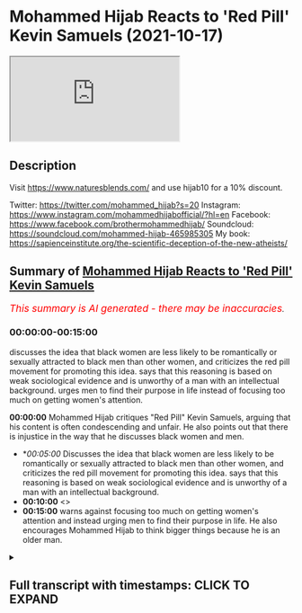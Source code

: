 # Mohammed Hijab Reacts to 'Red Pill' Kevin Samuels (2021-10-17)

<iframe loading='lazy' allow='autoplay' src='https://www.youtube.com/embed/V-77OQU9Ul8'></iframe>

## Description

Visit https://www.naturesblends.com/ and use hijab10 for a 10% discount. 

Twitter: https://twitter.com/mohammed_hijab?s=20
Instagram: https://www.instagram.com/mohammedhijabofficial/?hl=en
Facebook: https://www.facebook.com/brothermohammedhijab/
Soundcloud: https://soundcloud.com/mohammed-hijab-465985305
My book: https://sapienceinstitute.org/the-scientific-deception-of-the-new-atheists/

## Summary of [Mohammed Hijab Reacts to 'Red Pill' Kevin Samuels](https://www.youtube.com/watch?v=V-77OQU9Ul8)


*<span style="color:red; font-size:125%">This summary is AI generated - there may be inaccuracies</span>. [](/)*

### <a onclick="modifyYTiframeseektime('0')">00:00:00-00:15:00</a>

 discusses the idea that black women are less likely to be romantically or sexually attracted to black men than other women, and criticizes the red pill movement for promoting this idea. says that this reasoning is based on weak sociological evidence and is unworthy of a man with an intellectual background. urges men to find their purpose in life instead of focusing too much on getting women's attention.

**<a onclick="modifyYTiframeseektime('0')">00:00:00</a>** Mohammed Hijab critiques "Red Pill" Kevin Samuels, arguing that his content is often condescending and unfair. He also points out that there is injustice in the way that he discusses black women and men.
* **<a onclick="modifyYTiframeseektime('300')">00:05:00</a>* Discusses the idea that black women are less likely to be romantically or sexually attracted to black men than other women, and criticizes the red pill movement for promoting this idea. says that this reasoning is based on weak sociological evidence and is unworthy of a man with an intellectual background.
* **<a onclick="modifyYTiframeseektime('600')">00:10:00</a>** <>
* **<a onclick="modifyYTiframeseektime('900')">00:15:00</a>** warns against focusing too much on getting women's attention and instead urging men to find their purpose in life. He also encourages Mohammed Hijab to think bigger things because he is an older man.

<details><summary><h2>Full transcript with timestamps: CLICK TO EXPAND</h2></summary>

<a onclick="modifyYTiframeseektime('0')">0:00:00</a> is the hijab 10  
<a onclick="modifyYTiframeseektime('1')">0:00:01</a> discount code for 10 percent discount on  
<a onclick="modifyYTiframeseektime('3')">0:00:03</a> a wide range of products including  
<a onclick="modifyYTiframeseektime('5')">0:00:05</a> premium ethiopian black seed products  
<a onclick="modifyYTiframeseektime('8')">0:00:08</a> go to kuala lude app in charlotte the  
<a onclick="modifyYTiframeseektime('10')">0:00:10</a> app tracks versus pages and time spent  
<a onclick="modifyYTiframeseektime('13')">0:00:13</a> reading and the verses to pages function  
<a onclick="modifyYTiframeseektime('15')">0:00:15</a> takes you from reading a few verses a  
<a onclick="modifyYTiframeseektime('17')">0:00:17</a> day to a few pages a day this project is  
<a onclick="modifyYTiframeseektime('20')">0:00:20</a> for the real enthusiasts if there's  
<a onclick="modifyYTiframeseektime('22')">0:00:22</a> enough of us out there this will become  
<a onclick="modifyYTiframeseektime('24')">0:00:24</a> the future of quran apps and support the  
<a onclick="modifyYTiframeseektime('27')">0:00:27</a> project if you can't inshallah may allah  
<a onclick="modifyYTiframeseektime('28')">0:00:28</a> bless  
<a onclick="modifyYTiframeseektime('38')">0:00:38</a> how are you guys doing today i'm going  
<a onclick="modifyYTiframeseektime('40')">0:00:40</a> to be reacting to a man referred to as  
<a onclick="modifyYTiframeseektime('42')">0:00:42</a> kevin samuels a man who's seen as one of  
<a onclick="modifyYTiframeseektime('45')">0:00:45</a> the most influential voices you could  
<a onclick="modifyYTiframeseektime('46')">0:00:46</a> even say the most influential voice in  
<a onclick="modifyYTiframeseektime('49')">0:00:49</a> what is referred to as the red pill  
<a onclick="modifyYTiframeseektime('51')">0:00:51</a> movement  
<a onclick="modifyYTiframeseektime('52')">0:00:52</a> now what is the red pill movement that  
<a onclick="modifyYTiframeseektime('53')">0:00:53</a> is another discussion for another day  
<a onclick="modifyYTiframeseektime('55')">0:00:55</a> but suffice it for me to say today that  
<a onclick="modifyYTiframeseektime('57')">0:00:57</a> this individual he has women come onto  
<a onclick="modifyYTiframeseektime('59')">0:00:59</a> his platforms like usually divorcees  
<a onclick="modifyYTiframeseektime('61')">0:01:01</a> single mothers women that have been  
<a onclick="modifyYTiframeseektime('62')">0:01:02</a> married before when they have had  
<a onclick="modifyYTiframeseektime('64')">0:01:04</a> relationships have have our children and  
<a onclick="modifyYTiframeseektime('66')">0:01:06</a> so on maybe over 30  
<a onclick="modifyYTiframeseektime('68')">0:01:08</a> and he proceeds to dismantling you could  
<a onclick="modifyYTiframeseektime('70')">0:01:10</a> say shutting down what is referred to at  
<a onclick="modifyYTiframeseektime('72')">0:01:12</a> least in the literature as  
<a onclick="modifyYTiframeseektime('73')">0:01:13</a> positive illusions that they may have of  
<a onclick="modifyYTiframeseektime('75')">0:01:15</a> the so-called  
<a onclick="modifyYTiframeseektime('77')">0:01:17</a> yes the so-called marriage market  
<a onclick="modifyYTiframeseektime('80')">0:01:20</a> he will deconstruct that he'll make them  
<a onclick="modifyYTiframeseektime('82')">0:01:22</a> see reason look to reason be more  
<a onclick="modifyYTiframeseektime('84')">0:01:24</a> realistic their expectations of marriage  
<a onclick="modifyYTiframeseektime('86')">0:01:26</a> and so on and he actually became  
<a onclick="modifyYTiframeseektime('88')">0:01:28</a> prominent on the internet after one  
<a onclick="modifyYTiframeseektime('90')">0:01:30</a> particular video what would you rank  
<a onclick="modifyYTiframeseektime('91')">0:01:31</a> yourself on a scale from one to ten you  
<a onclick="modifyYTiframeseektime('93')">0:01:33</a> cannot use seven  
<a onclick="modifyYTiframeseektime('95')">0:01:35</a> would i rate myself  
<a onclick="modifyYTiframeseektime('96')">0:01:36</a> just your face  
<a onclick="modifyYTiframeseektime('98')">0:01:38</a> uh my face when i wake up five but when  
<a onclick="modifyYTiframeseektime('100')">0:01:40</a> i put myself together six  
<a onclick="modifyYTiframeseektime('102')">0:01:42</a> okay  
<a onclick="modifyYTiframeseektime('103')">0:01:43</a> and how tall are you  
<a onclick="modifyYTiframeseektime('106')">0:01:46</a> five five dress size  
<a onclick="modifyYTiframeseektime('108')">0:01:48</a> i'm sorry your dress size  
<a onclick="modifyYTiframeseektime('112')">0:01:52</a> okay so that makes you  
<a onclick="modifyYTiframeseektime('114')">0:01:54</a> if you give yourself a five that's  
<a onclick="modifyYTiframeseektime('116')">0:01:56</a> average  
<a onclick="modifyYTiframeseektime('118')">0:01:58</a> yes  
<a onclick="modifyYTiframeseektime('119')">0:01:59</a> so average looking women  
<a onclick="modifyYTiframeseektime('122')">0:02:02</a> tend not to get  
<a onclick="modifyYTiframeseektime('124')">0:02:04</a> high earning men  
<a onclick="modifyYTiframeseektime('128')">0:02:08</a> they tend to get average men  
<a onclick="modifyYTiframeseektime('133')">0:02:13</a> so um did you did you i mean stop right  
<a onclick="modifyYTiframeseektime('135')">0:02:15</a> there stop right there  
<a onclick="modifyYTiframeseektime('137')">0:02:17</a> stop right there breathe and digest  
<a onclick="modifyYTiframeseektime('142')">0:02:22</a> you're 35 years old and you can look  
<a onclick="modifyYTiframeseektime('145')">0:02:25</a> around and see the world  
<a onclick="modifyYTiframeseektime('148')">0:02:28</a> you don't tend to see  
<a onclick="modifyYTiframeseektime('149')">0:02:29</a> higher earning men  
<a onclick="modifyYTiframeseektime('151')">0:02:31</a> with average looking women  
<a onclick="modifyYTiframeseektime('155')">0:02:35</a> off rip  
<a onclick="modifyYTiframeseektime('157')">0:02:37</a> if you do see them they got them they  
<a onclick="modifyYTiframeseektime('159')">0:02:39</a> got their average looking woman when  
<a onclick="modifyYTiframeseektime('161')">0:02:41</a> they were both really young and he built  
<a onclick="modifyYTiframeseektime('163')">0:02:43</a> his way up but a man earning the kind of  
<a onclick="modifyYTiframeseektime('166')">0:02:46</a> money you're talking about does not go  
<a onclick="modifyYTiframeseektime('168')">0:02:48</a> for an average looking woman  
<a onclick="modifyYTiframeseektime('172')">0:02:52</a> i mean my body is not average so but  
<a onclick="modifyYTiframeseektime('176')">0:02:56</a> ma'am you please don't make me say it  
<a onclick="modifyYTiframeseektime('179')">0:02:59</a> hey what  
<a onclick="modifyYTiframeseektime('185')">0:03:05</a> i really just wanted some advice i love  
<a onclick="modifyYTiframeseektime('187')">0:03:07</a> you i'm giving you i'm giving you advice  
<a onclick="modifyYTiframeseektime('189')">0:03:09</a> but you're not taking it  
<a onclick="modifyYTiframeseektime('190')">0:03:10</a> the advice is man ma'am  
<a onclick="modifyYTiframeseektime('193')">0:03:13</a> you're average looking at best  
<a onclick="modifyYTiframeseektime('196')">0:03:16</a> i'm taking it in but okay but you're not  
<a onclick="modifyYTiframeseektime('199')">0:03:19</a> accepting the fact that  
<a onclick="modifyYTiframeseektime('201')">0:03:21</a> okay  
<a onclick="modifyYTiframeseektime('202')">0:03:22</a> right so we've just seen what kind of  
<a onclick="modifyYTiframeseektime('204')">0:03:24</a> flavor that his content has to offer now  
<a onclick="modifyYTiframeseektime('207')">0:03:27</a> of course for better or for worse  
<a onclick="modifyYTiframeseektime('209')">0:03:29</a> this can be very uncomfortable watching  
<a onclick="modifyYTiframeseektime('211')">0:03:31</a> to be honest with you putting women in a  
<a onclick="modifyYTiframeseektime('212')">0:03:32</a> spot like that speaking to them publicly  
<a onclick="modifyYTiframeseektime('214')">0:03:34</a> like that you know sometimes quite  
<a onclick="modifyYTiframeseektime('216')">0:03:36</a> condescendingly like that  
<a onclick="modifyYTiframeseektime('218')">0:03:38</a> but on the other hand you could argue  
<a onclick="modifyYTiframeseektime('219')">0:03:39</a> that as ignoble as it may seem on the  
<a onclick="modifyYTiframeseektime('222')">0:03:42</a> face on prima facie value that in fact  
<a onclick="modifyYTiframeseektime('225')">0:03:45</a> that this serves some kind of noble  
<a onclick="modifyYTiframeseektime('226')">0:03:46</a> functionality and yes i do agree that  
<a onclick="modifyYTiframeseektime('229')">0:03:49</a> there are many delusions of grandeur  
<a onclick="modifyYTiframeseektime('231')">0:03:51</a> that men and or women more do have  
<a onclick="modifyYTiframeseektime('233')">0:03:53</a> uh when it comes to the so-called  
<a onclick="modifyYTiframeseektime('235')">0:03:55</a> marriage market and sometimes this can  
<a onclick="modifyYTiframeseektime('237')">0:03:57</a> be very detrimental many more and more  
<a onclick="modifyYTiframeseektime('239')">0:03:59</a> people are dying alone as he puts it  
<a onclick="modifyYTiframeseektime('241')">0:04:01</a> it's true yes some more and more people  
<a onclick="modifyYTiframeseektime('243')">0:04:03</a> are dying alone because they cannot come  
<a onclick="modifyYTiframeseektime('245')">0:04:05</a> to terms with the fact that their  
<a onclick="modifyYTiframeseektime('247')">0:04:07</a> circumstances have changed that means  
<a onclick="modifyYTiframeseektime('250')">0:04:10</a> that their options the pool of  
<a onclick="modifyYTiframeseektime('251')">0:04:11</a> candidates that they can marry has also  
<a onclick="modifyYTiframeseektime('254')">0:04:14</a> been limited this is the truth this is  
<a onclick="modifyYTiframeseektime('256')">0:04:16</a> the reality this is the demographic  
<a onclick="modifyYTiframeseektime('258')">0:04:18</a> truth however having said this i must  
<a onclick="modifyYTiframeseektime('260')">0:04:20</a> say i must put forward now as a point of  
<a onclick="modifyYTiframeseektime('263')">0:04:23</a> criticism constructive  
<a onclick="modifyYTiframeseektime('264')">0:04:24</a> criticism to mr samuels that in fact i  
<a onclick="modifyYTiframeseektime('267')">0:04:27</a> believe from watching his content and  
<a onclick="modifyYTiframeseektime('270')">0:04:30</a> seeing what he has to say although  
<a onclick="modifyYTiframeseektime('271')">0:04:31</a> there's great benefit of course there is  
<a onclick="modifyYTiframeseektime('272')">0:04:32</a> yes there is that there is also  
<a onclick="modifyYTiframeseektime('274')">0:04:34</a> injustice and that is a strong word to  
<a onclick="modifyYTiframeseektime('276')">0:04:36</a> use but it's unfair it's unfair the way  
<a onclick="modifyYTiframeseektime('279')">0:04:39</a> he puts the onus on black women and does  
<a onclick="modifyYTiframeseektime('283')">0:04:43</a> not put such an onus or even a  
<a onclick="modifyYTiframeseektime('285')">0:04:45</a> comparable level  
<a onclick="modifyYTiframeseektime('287')">0:04:47</a> of responsibility on black men or other  
<a onclick="modifyYTiframeseektime('289')">0:04:49</a> kinds of men  
<a onclick="modifyYTiframeseektime('291')">0:04:51</a> now  
<a onclick="modifyYTiframeseektime('292')">0:04:52</a> to be honest with you i  
<a onclick="modifyYTiframeseektime('294')">0:04:54</a> kind of looked at this first when i saw  
<a onclick="modifyYTiframeseektime('296')">0:04:56</a> a community community post that he had  
<a onclick="modifyYTiframeseektime('298')">0:04:58</a> put up recently on his channel whereby  
<a onclick="modifyYTiframeseektime('300')">0:05:00</a> he kind of looks at the demographic data  
<a onclick="modifyYTiframeseektime('302')">0:05:02</a> i think this is something that was  
<a onclick="modifyYTiframeseektime('303')">0:05:03</a> produced by the times  
<a onclick="modifyYTiframeseektime('305')">0:05:05</a> and  
<a onclick="modifyYTiframeseektime('306')">0:05:06</a> he shows that well black women are most  
<a onclick="modifyYTiframeseektime('308')">0:05:08</a> likely to be single and this goes in  
<a onclick="modifyYTiframeseektime('312')">0:05:12</a> line with his grand narrative his meta  
<a onclick="modifyYTiframeseektime('314')">0:05:14</a> narrative or his hypo hypothesis or  
<a onclick="modifyYTiframeseektime('316')">0:05:16</a> thesis  
<a onclick="modifyYTiframeseektime('317')">0:05:17</a> grand thesis that it's because of black  
<a onclick="modifyYTiframeseektime('320')">0:05:20</a> women's behavior potentially or their  
<a onclick="modifyYTiframeseektime('322')">0:05:22</a> attitudes that this is the case i must  
<a onclick="modifyYTiframeseektime('325')">0:05:25</a> say sociologically this is an extremely  
<a onclick="modifyYTiframeseektime('328')">0:05:28</a> weak  
<a onclick="modifyYTiframeseektime('328')">0:05:28</a> extremely weak pathetic i have to say  
<a onclick="modifyYTiframeseektime('330')">0:05:30</a> sorry to say it's kevin yeah listen to  
<a onclick="modifyYTiframeseektime('332')">0:05:32</a> me this is a pathetic sociological  
<a onclick="modifyYTiframeseektime('335')">0:05:35</a> approach  
<a onclick="modifyYTiframeseektime('336')">0:05:36</a> and this is a criticism of the red pill  
<a onclick="modifyYTiframeseektime('338')">0:05:38</a> movement and criticism of you because  
<a onclick="modifyYTiframeseektime('340')">0:05:40</a> quite frankly yes you attack feminism  
<a onclick="modifyYTiframeseektime('341')">0:05:41</a> and yes i attack feminism we attack  
<a onclick="modifyYTiframeseektime('344')">0:05:44</a> feminism why is this problematic the  
<a onclick="modifyYTiframeseektime('346')">0:05:46</a> reason why this is problematic kevin  
<a onclick="modifyYTiframeseektime('348')">0:05:48</a> listen to me is because there are myriad  
<a onclick="modifyYTiframeseektime('351')">0:05:51</a> reasons  
<a onclick="modifyYTiframeseektime('352')">0:05:52</a> why black women might be more  
<a onclick="modifyYTiframeseektime('354')">0:05:54</a> disadvantaged in the first instance in  
<a onclick="modifyYTiframeseektime('356')">0:05:56</a> terms of selecting black men we know  
<a onclick="modifyYTiframeseektime('359')">0:05:59</a> because of the system and otherwise the  
<a onclick="modifyYTiframeseektime('360')">0:06:00</a> system the way the system is the way  
<a onclick="modifyYTiframeseektime('363')">0:06:03</a> this uh but because of all these reasons  
<a onclick="modifyYTiframeseektime('365')">0:06:05</a> black men are more likely to be  
<a onclick="modifyYTiframeseektime('366')">0:06:06</a> incarcerated they are more likely to be  
<a onclick="modifyYTiframeseektime('368')">0:06:08</a> dead they are more likely to be  
<a onclick="modifyYTiframeseektime('370')">0:06:10</a> unemployed  
<a onclick="modifyYTiframeseektime('372')">0:06:12</a> for socio-economic reasons for  
<a onclick="modifyYTiframeseektime('373')">0:06:13</a> historical reasons yes yes yes i am not  
<a onclick="modifyYTiframeseektime('376')">0:06:16</a> denying that  
<a onclick="modifyYTiframeseektime('377')">0:06:17</a> but the fact that these myriad reasons  
<a onclick="modifyYTiframeseektime('380')">0:06:20</a> exist in the first place means that the  
<a onclick="modifyYTiframeseektime('382')">0:06:22</a> pool of  
<a onclick="modifyYTiframeseektime('384')">0:06:24</a> uh selected or pro you know preferred  
<a onclick="modifyYTiframeseektime('387')">0:06:27</a> partners for black women who for the  
<a onclick="modifyYTiframeseektime('388')">0:06:28</a> most part as the literature shows that  
<a onclick="modifyYTiframeseektime('390')">0:06:30</a> i'm sure you're aware of it prefer black  
<a onclick="modifyYTiframeseektime('392')">0:06:32</a> men would become narrowed  
<a onclick="modifyYTiframeseektime('394')">0:06:34</a> therefore you cannot it's unjust for you  
<a onclick="modifyYTiframeseektime('396')">0:06:36</a> to say that the reason why is because of  
<a onclick="modifyYTiframeseektime('398')">0:06:38</a> their attitude even further i'm not  
<a onclick="modifyYTiframeseektime('400')">0:06:40</a> saying you said this by the way but that  
<a onclick="modifyYTiframeseektime('402')">0:06:42</a> is the inference quite frankly  
<a onclick="modifyYTiframeseektime('404')">0:06:44</a> definitely based on the reading of the  
<a onclick="modifyYTiframeseektime('406')">0:06:46</a> main body of work that you have  
<a onclick="modifyYTiframeseektime('408')">0:06:48</a> that's the first thing the second thing  
<a onclick="modifyYTiframeseektime('409')">0:06:49</a> is i came across something quite  
<a onclick="modifyYTiframeseektime('411')">0:06:51</a> disturbing i have to say kevin this was  
<a onclick="modifyYTiframeseektime('413')">0:06:53</a> disturbing and it made me look at you in  
<a onclick="modifyYTiframeseektime('414')">0:06:54</a> a different way it made me look at you  
<a onclick="modifyYTiframeseektime('416')">0:06:56</a> in a different light and i was very very  
<a onclick="modifyYTiframeseektime('418')">0:06:58</a> disappointed it was a clip in particular  
<a onclick="modifyYTiframeseektime('422')">0:07:02</a> where you refer to black women in  
<a onclick="modifyYTiframeseektime('424')">0:07:04</a> general  
<a onclick="modifyYTiframeseektime('426')">0:07:06</a> as less aesthetically attractive than  
<a onclick="modifyYTiframeseektime('429')">0:07:09</a> other types of women let's take a look  
<a onclick="modifyYTiframeseektime('430')">0:07:10</a> at this  
<a onclick="modifyYTiframeseektime('431')">0:07:11</a> clip and look at what they and that's  
<a onclick="modifyYTiframeseektime('433')">0:07:13</a> the thing  
<a onclick="modifyYTiframeseektime('435')">0:07:15</a> you can they're in the same you know  
<a onclick="modifyYTiframeseektime('437')">0:07:17</a> beauty is subjective that's that's  
<a onclick="modifyYTiframeseektime('439')">0:07:19</a> another fallacy beauty is not subjective  
<a onclick="modifyYTiframeseektime('441')">0:07:21</a> that's what's going on that's why we  
<a onclick="modifyYTiframeseektime('443')">0:07:23</a> have the that's why we have the golden  
<a onclick="modifyYTiframeseektime('445')">0:07:25</a> ratio the fibonacci equations you can  
<a onclick="modifyYTiframeseektime('447')">0:07:27</a> look at facial symmetry and see that  
<a onclick="modifyYTiframeseektime('448')">0:07:28</a> that's right beautiful people you can  
<a onclick="modifyYTiframeseektime('450')">0:07:30</a> map you can map their facial structure  
<a onclick="modifyYTiframeseektime('452')">0:07:32</a> and if it goes to a mathematical  
<a onclick="modifyYTiframeseektime('454')">0:07:34</a> calculation oh yeah beauty is universal  
<a onclick="modifyYTiframeseektime('458')">0:07:38</a> and the thing is  
<a onclick="modifyYTiframeseektime('459')">0:07:39</a> we're talking about black women they are  
<a onclick="modifyYTiframeseektime('461')">0:07:41</a> on the opposite end of the spectrum on  
<a onclick="modifyYTiframeseektime('464')">0:07:44</a> all ranks facial symmetry even to the  
<a onclick="modifyYTiframeseektime('467')">0:07:47</a> way to black women are starting to look  
<a onclick="modifyYTiframeseektime('469')">0:07:49</a> more masculine  
<a onclick="modifyYTiframeseektime('471')">0:07:51</a> and this one you start putting on  
<a onclick="modifyYTiframeseektime('472')">0:07:52</a> additional makeup and you know  
<a onclick="modifyYTiframeseektime('475')">0:07:55</a> weave and all those other kind of stuff  
<a onclick="modifyYTiframeseektime('476')">0:07:56</a> to where guys are just saying damn and  
<a onclick="modifyYTiframeseektime('478')">0:07:58</a> you're not even going to the gym no  
<a onclick="modifyYTiframeseektime('480')">0:08:00</a> trying to keep yourself in shape and you  
<a onclick="modifyYTiframeseektime('482')">0:08:02</a> don't have a good attitude i would  
<a onclick="modifyYTiframeseektime('484')">0:08:04</a> rather not i have to say kevin this is  
<a onclick="modifyYTiframeseektime('486')">0:08:06</a> absolutely diabolical  
<a onclick="modifyYTiframeseektime('488')">0:08:08</a> i am absolutely astounded that you a man  
<a onclick="modifyYTiframeseektime('492')">0:08:12</a> that i thought was quite an intellectual  
<a onclick="modifyYTiframeseektime('494')">0:08:14</a> man who is meant to be the leading  
<a onclick="modifyYTiframeseektime('496')">0:08:16</a> voice for the red pill movement that you  
<a onclick="modifyYTiframeseektime('498')">0:08:18</a> could make such a ridiculous pathetic  
<a onclick="modifyYTiframeseektime('500')">0:08:20</a> argument it's absolutely  
<a onclick="modifyYTiframeseektime('503')">0:08:23</a> disgusting i have to say  
<a onclick="modifyYTiframeseektime('505')">0:08:25</a> why it's a colonial mindset you have  
<a onclick="modifyYTiframeseektime('507')">0:08:27</a> kevin  
<a onclick="modifyYTiframeseektime('508')">0:08:28</a> why would you generalize black women in  
<a onclick="modifyYTiframeseektime('510')">0:08:30</a> such a way  
<a onclick="modifyYTiframeseektime('511')">0:08:31</a> to think that they uh  
<a onclick="modifyYTiframeseektime('513')">0:08:33</a> on the other side of the spectrum how  
<a onclick="modifyYTiframeseektime('516')">0:08:36</a> dare you actually quite frankly how dare  
<a onclick="modifyYTiframeseektime('517')">0:08:37</a> you speak of black women like that and i  
<a onclick="modifyYTiframeseektime('519')">0:08:39</a> will say how dare you say that how dare  
<a onclick="modifyYTiframeseektime('522')">0:08:42</a> you say that i don't care if you're  
<a onclick="modifyYTiframeseektime('523')">0:08:43</a> black and i'm an arab and i'm middle  
<a onclick="modifyYTiframeseektime('525')">0:08:45</a> eastern but i will say how dare you  
<a onclick="modifyYTiframeseektime('527')">0:08:47</a> because quite frankly the reasoning you  
<a onclick="modifyYTiframeseektime('529')">0:08:49</a> gave would be pathetic reasoning on the  
<a onclick="modifyYTiframeseektime('532')">0:08:52</a> standard of even what we call gcse  
<a onclick="modifyYTiframeseektime('534')">0:08:54</a> students which our students are 15 16  
<a onclick="modifyYTiframeseektime('536')">0:08:56</a> years old kevin samuels  
<a onclick="modifyYTiframeseektime('538')">0:08:58</a> golden mean  
<a onclick="modifyYTiframeseektime('540')">0:09:00</a> golden mean is that what you're really  
<a onclick="modifyYTiframeseektime('542')">0:09:02</a> saying to me right now kevin samuels  
<a onclick="modifyYTiframeseektime('544')">0:09:04</a> golden mean you know in the 19th century  
<a onclick="modifyYTiframeseektime('547')">0:09:07</a> almost all of these studies that were  
<a onclick="modifyYTiframeseektime('550')">0:09:10</a> done relating to the golden meanest  
<a onclick="modifyYTiframeseektime('552')">0:09:12</a> link to aesthetic beauty have been  
<a onclick="modifyYTiframeseektime('555')">0:09:15</a> inclusive  
<a onclick="modifyYTiframeseektime('557')">0:09:17</a> go and look this up yourself now i don't  
<a onclick="modifyYTiframeseektime('559')">0:09:19</a> even know how you are doing this let's  
<a onclick="modifyYTiframeseektime('562')">0:09:22</a> let's let's step back a second are you  
<a onclick="modifyYTiframeseektime('564')">0:09:24</a> what is the postulation that the women  
<a onclick="modifyYTiframeseektime('566')">0:09:26</a> that are more symmetrical  
<a onclick="modifyYTiframeseektime('568')">0:09:28</a> will stimulate  
<a onclick="modifyYTiframeseektime('570')">0:09:30</a> what system of a man are you talking  
<a onclick="modifyYTiframeseektime('572')">0:09:32</a> about the testosterone system are you  
<a onclick="modifyYTiframeseektime('574')">0:09:34</a> talking about the oxytocin system are  
<a onclick="modifyYTiframeseektime('575')">0:09:35</a> you talking about the dopamine system  
<a onclick="modifyYTiframeseektime('577')">0:09:37</a> what system in particular  
<a onclick="modifyYTiframeseektime('579')">0:09:39</a> are less likely to have induce what  
<a onclick="modifyYTiframeseektime('581')">0:09:41</a> romantic love sexual arousal for men  
<a onclick="modifyYTiframeseektime('585')">0:09:45</a> what is your argument exactly you're  
<a onclick="modifyYTiframeseektime('587')">0:09:47</a> saying it's an objective fact do you  
<a onclick="modifyYTiframeseektime('589')">0:09:49</a> even know what objective fact is  
<a onclick="modifyYTiframeseektime('591')">0:09:51</a> this is pathetic this is academic  
<a onclick="modifyYTiframeseektime('594')">0:09:54</a> failure my friend and if this is the  
<a onclick="modifyYTiframeseektime('596')">0:09:56</a> level that you're bringing to the table  
<a onclick="modifyYTiframeseektime('599')">0:09:59</a> then you are low value in terms of  
<a onclick="modifyYTiframeseektime('601')">0:10:01</a> intellectual ability low value man you  
<a onclick="modifyYTiframeseektime('603')">0:10:03</a> are that you're a low value man you are  
<a onclick="modifyYTiframeseektime('605')">0:10:05</a> you call yourself a nine out of ten  
<a onclick="modifyYTiframeseektime('607')">0:10:07</a> you're not a nine out of ten in  
<a onclick="modifyYTiframeseektime('609')">0:10:09</a> intellectual ability if you're gonna  
<a onclick="modifyYTiframeseektime('610')">0:10:10</a> throw black women under the bus just  
<a onclick="modifyYTiframeseektime('612')">0:10:12</a> like this you're not  
<a onclick="modifyYTiframeseektime('614')">0:10:14</a> now i have to say something else  
<a onclick="modifyYTiframeseektime('617')">0:10:17</a> having said this  
<a onclick="modifyYTiframeseektime('618')">0:10:18</a> i will say to you  
<a onclick="modifyYTiframeseektime('620')">0:10:20</a> that the whole  
<a onclick="modifyYTiframeseektime('622')">0:10:22</a> mantra  
<a onclick="modifyYTiframeseektime('623')">0:10:23</a> or the whole  
<a onclick="modifyYTiframeseektime('625')">0:10:25</a> premise of the red pill idea what the  
<a onclick="modifyYTiframeseektime('627')">0:10:27</a> man has to see himself as the prize  
<a onclick="modifyYTiframeseektime('630')">0:10:30</a> diminishing i have to say a trivializing  
<a onclick="modifyYTiframeseektime('632')">0:10:32</a> i have to say of the reciprocal element  
<a onclick="modifyYTiframeseektime('634')">0:10:34</a> of the relationship  
<a onclick="modifyYTiframeseektime('636')">0:10:36</a> a denial i have to say or even a  
<a onclick="modifyYTiframeseektime('639')">0:10:39</a> minimizing i must say  
<a onclick="modifyYTiframeseektime('641')">0:10:41</a> of male responsibility male black  
<a onclick="modifyYTiframeseektime('644')">0:10:44</a> responsibility is something which will  
<a onclick="modifyYTiframeseektime('645')">0:10:45</a> create  
<a onclick="modifyYTiframeseektime('647')">0:10:47</a> unstable families listen to me it will  
<a onclick="modifyYTiframeseektime('650')">0:10:50</a> destabilize  
<a onclick="modifyYTiframeseektime('652')">0:10:52</a> it will destabilize the black community  
<a onclick="modifyYTiframeseektime('654')">0:10:54</a> more than these the cia and the fbi and  
<a onclick="modifyYTiframeseektime('657')">0:10:57</a> the who  
<a onclick="modifyYTiframeseektime('658')">0:10:58</a> want to destabilize it already you're  
<a onclick="modifyYTiframeseektime('660')">0:11:00</a> destabilizing your own community from  
<a onclick="modifyYTiframeseektime('662')">0:11:02</a> within telling men  
<a onclick="modifyYTiframeseektime('664')">0:11:04</a> increase their body counts really this  
<a onclick="modifyYTiframeseektime('665')">0:11:05</a> is the message is this the message  
<a onclick="modifyYTiframeseektime('667')">0:11:07</a> increase the body counts and all these  
<a onclick="modifyYTiframeseektime('668')">0:11:08</a> kinds of things and we have muslim men  
<a onclick="modifyYTiframeseektime('670')">0:11:10</a> in our community following this kind of  
<a onclick="modifyYTiframeseektime('672')">0:11:12</a> nonsense thinking that this is kind of a  
<a onclick="modifyYTiframeseektime('674')">0:11:14</a> refreshing  
<a onclick="modifyYTiframeseektime('675')">0:11:15</a> other opinion to the feminist movement a  
<a onclick="modifyYTiframeseektime('677')">0:11:17</a> reaction is to the feminist movement  
<a onclick="modifyYTiframeseektime('678')">0:11:18</a> this is not something we as the muslims  
<a onclick="modifyYTiframeseektime('680')">0:11:20</a> will ever subscribe to and should never  
<a onclick="modifyYTiframeseektime('683')">0:11:23</a> describe subscribe to because quite  
<a onclick="modifyYTiframeseektime('684')">0:11:24</a> frankly it's a pickup artist culture my  
<a onclick="modifyYTiframeseektime('687')">0:11:27</a> friend yeah you have i i call you now  
<a onclick="modifyYTiframeseektime('690')">0:11:30</a> kevin samuels to a better system yes i  
<a onclick="modifyYTiframeseektime('693')">0:11:33</a> make this invitation to i give this  
<a onclick="modifyYTiframeseektime('695')">0:11:35</a> invitation to you directly instead of  
<a onclick="modifyYTiframeseektime('699')">0:11:39</a> putting your hopes in raising your money  
<a onclick="modifyYTiframeseektime('701')">0:11:41</a> and income and telling other people to  
<a onclick="modifyYTiframeseektime('703')">0:11:43</a> do i'm not saying don't make money make  
<a onclick="modifyYTiframeseektime('704')">0:11:44</a> your money but don't value yourself  
<a onclick="modifyYTiframeseektime('707')">0:11:47</a> highly based on economic indicators as  
<a onclick="modifyYTiframeseektime('709')">0:11:49</a> you have indicated in other videos that  
<a onclick="modifyYTiframeseektime('710')">0:11:50</a> this is mainly the thing to do make ten  
<a onclick="modifyYTiframeseektime('713')">0:11:53</a> thousand pounds a month or do this ten  
<a onclick="modifyYTiframeseektime('714')">0:11:54</a> thousand dollars i should say this is  
<a onclick="modifyYTiframeseektime('716')">0:11:56</a> not the way to create high value  
<a onclick="modifyYTiframeseektime('719')">0:11:59</a> people in the black community or in the  
<a onclick="modifyYTiframeseektime('720')">0:12:00</a> american community or in the world the  
<a onclick="modifyYTiframeseektime('722')">0:12:02</a> way to create high value  
<a onclick="modifyYTiframeseektime('725')">0:12:05</a> yes high value men is that men that know  
<a onclick="modifyYTiframeseektime('728')">0:12:08</a> their purpose and let me tell you  
<a onclick="modifyYTiframeseektime('729')">0:12:09</a> something it's not just men that should  
<a onclick="modifyYTiframeseektime('731')">0:12:11</a> know their purpose it's women that  
<a onclick="modifyYTiframeseektime('732')">0:12:12</a> should know their purpose as well you  
<a onclick="modifyYTiframeseektime('733')">0:12:13</a> know what the purpose is is to worship  
<a onclick="modifyYTiframeseektime('735')">0:12:15</a> the creator not the creation  
<a onclick="modifyYTiframeseektime('738')">0:12:18</a> you're a christian i know samuel you  
<a onclick="modifyYTiframeseektime('739')">0:12:19</a> worship a middle eastern man  
<a onclick="modifyYTiframeseektime('741')">0:12:21</a> quite frankly  
<a onclick="modifyYTiframeseektime('743')">0:12:23</a> you might be thinking what's this arab  
<a onclick="modifyYTiframeseektime('744')">0:12:24</a> doing telling me what to do and i'm not  
<a onclick="modifyYTiframeseektime('745')">0:12:25</a> saying that you are thinking that maybe  
<a onclick="modifyYTiframeseektime('746')">0:12:26</a> you're not thinking that maybe some of  
<a onclick="modifyYTiframeseektime('748')">0:12:28</a> your followers are saying what this  
<a onclick="modifyYTiframeseektime('749')">0:12:29</a> middle eastern was here arab telling me  
<a onclick="modifyYTiframeseektime('750')">0:12:30</a> what to do a lot of the people in the  
<a onclick="modifyYTiframeseektime('752')">0:12:32</a> black community worship a middle eastern  
<a onclick="modifyYTiframeseektime('753')">0:12:33</a> man which is jesus christ we're saying  
<a onclick="modifyYTiframeseektime('756')">0:12:36</a> keep away from this worship of men and  
<a onclick="modifyYTiframeseektime('758')">0:12:38</a> statues and actually worship the creator  
<a onclick="modifyYTiframeseektime('760')">0:12:40</a> and in terms of the problems the  
<a onclick="modifyYTiframeseektime('763')">0:12:43</a> institutionalized problems that you'll  
<a onclick="modifyYTiframeseektime('764')">0:12:44</a> find then the black community loudness  
<a onclick="modifyYTiframeseektime('765')">0:12:45</a> specifically deal with the so-called  
<a onclick="modifyYTiframeseektime('767')">0:12:47</a> marriage market then i have to say  
<a onclick="modifyYTiframeseektime('768')">0:12:48</a> pollution is actually something which  
<a onclick="modifyYTiframeseektime('770')">0:12:50</a> seemingly on the face of it will solve  
<a onclick="modifyYTiframeseektime('772')">0:12:52</a> your demographic dilemma  
<a onclick="modifyYTiframeseektime('774')">0:12:54</a> how do you absorb such women  
<a onclick="modifyYTiframeseektime('776')">0:12:56</a> who are otherwise  
<a onclick="modifyYTiframeseektime('778')">0:12:58</a> uh will die alone in your words how do  
<a onclick="modifyYTiframeseektime('780')">0:13:00</a> you absorb them into the marriage  
<a onclick="modifyYTiframeseektime('782')">0:13:02</a> markets  
<a onclick="modifyYTiframeseektime('783')">0:13:03</a> and allow them to marry high value in  
<a onclick="modifyYTiframeseektime('785')">0:13:05</a> your understanding material is  
<a onclick="modifyYTiframeseektime('786')">0:13:06</a> capitalistic understanding your uh  
<a onclick="modifyYTiframeseektime('789')">0:13:09</a> supply side economics type understanding  
<a onclick="modifyYTiframeseektime('790')">0:13:10</a> of what high value how do you absorb  
<a onclick="modifyYTiframeseektime('793')">0:13:13</a> them the best way to absorb them is to  
<a onclick="modifyYTiframeseektime('795')">0:13:15</a> pair them with a man who's already  
<a onclick="modifyYTiframeseektime('796')">0:13:16</a> paired through an institution which is  
<a onclick="modifyYTiframeseektime('798')">0:13:18</a> ancient and has bulletproof testing  
<a onclick="modifyYTiframeseektime('801')">0:13:21</a> which ensures rights of men and women  
<a onclick="modifyYTiframeseektime('803')">0:13:23</a> which is the politicians institution in  
<a onclick="modifyYTiframeseektime('805')">0:13:25</a> the islamic system now i say these are  
<a onclick="modifyYTiframeseektime('807')">0:13:27</a> solutions you you have a purpose and  
<a onclick="modifyYTiframeseektime('809')">0:13:29</a> you're not going to get men and or women  
<a onclick="modifyYTiframeseektime('811')">0:13:31</a> to do what you want them to do unless  
<a onclick="modifyYTiframeseektime('813')">0:13:33</a> you have a greater purpose then do you  
<a onclick="modifyYTiframeseektime('815')">0:13:35</a> want to die alone do you want to die  
<a onclick="modifyYTiframeseektime('817')">0:13:37</a> alone  
<a onclick="modifyYTiframeseektime('818')">0:13:38</a> some women i tell you will want to die  
<a onclick="modifyYTiframeseektime('820')">0:13:40</a> alone  
<a onclick="modifyYTiframeseektime('821')">0:13:41</a> who is that the best you can do kevin  
<a onclick="modifyYTiframeseektime('824')">0:13:44</a> samuels we say no it's not about whether  
<a onclick="modifyYTiframeseektime('826')">0:13:46</a> you want to die alone that should not be  
<a onclick="modifyYTiframeseektime('828')">0:13:48</a> the ultimate incentive the ultimate  
<a onclick="modifyYTiframeseektime('830')">0:13:50</a> incentive kevin samuels is the purpose  
<a onclick="modifyYTiframeseektime('832')">0:13:52</a> of life and the purpose of life is to  
<a onclick="modifyYTiframeseektime('834')">0:13:54</a> worship one god not the middle eastern  
<a onclick="modifyYTiframeseektime('835')">0:13:55</a> man not the chinese man not the black  
<a onclick="modifyYTiframeseektime('837')">0:13:57</a> man not the white man to worship one god  
<a onclick="modifyYTiframeseektime('839')">0:13:59</a> and then to have a family a stable  
<a onclick="modifyYTiframeseektime('841')">0:14:01</a> family  
<a onclick="modifyYTiframeseektime('842')">0:14:02</a> that complies by that reality  
<a onclick="modifyYTiframeseektime('845')">0:14:05</a> yes that metaphysic yes that religious  
<a onclick="modifyYTiframeseektime('848')">0:14:08</a> metaphysic and that will incentivize and  
<a onclick="modifyYTiframeseektime('851')">0:14:11</a> that has not just that will we have a  
<a onclick="modifyYTiframeseektime('853')">0:14:13</a> track record my friend thousand four  
<a onclick="modifyYTiframeseektime('854')">0:14:14</a> hundred years in fact even further than  
<a onclick="modifyYTiframeseektime('855')">0:14:15</a> that going back to the other  
<a onclick="modifyYTiframeseektime('857')">0:14:17</a> dispensations the previous dispensations  
<a onclick="modifyYTiframeseektime('860')">0:14:20</a> that this will incentivize the spiritual  
<a onclick="modifyYTiframeseektime('863')">0:14:23</a> incentivization is more  
<a onclick="modifyYTiframeseektime('866')">0:14:26</a> uh is more motivating than almost  
<a onclick="modifyYTiframeseektime('869')">0:14:29</a> anything you can provide you have a  
<a onclick="modifyYTiframeseektime('871')">0:14:31</a> spiritual motive a motivation  
<a onclick="modifyYTiframeseektime('873')">0:14:33</a> a religion with pure clean  
<a onclick="modifyYTiframeseektime('875')">0:14:35</a> structured guidelines sorry to say which  
<a onclick="modifyYTiframeseektime('878')">0:14:38</a> does not exist in the christian faith  
<a onclick="modifyYTiframeseektime('880')">0:14:40</a> and i'm going to say that  
<a onclick="modifyYTiframeseektime('880')">0:14:40</a> straightforwardly you don't have that  
<a onclick="modifyYTiframeseektime('882')">0:14:42</a> okay and then  
<a onclick="modifyYTiframeseektime('884')">0:14:44</a> you have families  
<a onclick="modifyYTiframeseektime('886')">0:14:46</a> which are stable and women that can be  
<a onclick="modifyYTiframeseektime('888')">0:14:48</a> absorbed into other  
<a onclick="modifyYTiframeseektime('889')">0:14:49</a> families  
<a onclick="modifyYTiframeseektime('890')">0:14:50</a> which will solve the demographic issue  
<a onclick="modifyYTiframeseektime('892')">0:14:52</a> but it all starts with purpose and kevin  
<a onclick="modifyYTiframeseektime('894')">0:14:54</a> samuels i have to say the parlance  
<a onclick="modifyYTiframeseektime('896')">0:14:56</a> uh and then the lexus of some of what  
<a onclick="modifyYTiframeseektime('901')">0:15:01</a> you say  
<a onclick="modifyYTiframeseektime('902')">0:15:02</a> in terms of  
<a onclick="modifyYTiframeseektime('903')">0:15:03</a> telling men just kind of giving them the  
<a onclick="modifyYTiframeseektime('905')">0:15:05</a> advice that you give them i don't think  
<a onclick="modifyYTiframeseektime('907')">0:15:07</a> will solve the issues in your country  
<a onclick="modifyYTiframeseektime('909')">0:15:09</a> and in your community listen to me kevin  
<a onclick="modifyYTiframeseektime('911')">0:15:11</a> samuels  
<a onclick="modifyYTiframeseektime('912')">0:15:12</a> tell the people  
<a onclick="modifyYTiframeseektime('914')">0:15:14</a> not it's not about the body count my  
<a onclick="modifyYTiframeseektime('915')">0:15:15</a> friend  
<a onclick="modifyYTiframeseektime('916')">0:15:16</a> it's not about the body count tell the  
<a onclick="modifyYTiframeseektime('918')">0:15:18</a> people to find their purpose in life  
<a onclick="modifyYTiframeseektime('920')">0:15:20</a> yeah and you and you for a man  
<a onclick="modifyYTiframeseektime('923')">0:15:23</a> who claims  
<a onclick="modifyYTiframeseektime('924')">0:15:24</a> or at least the movement itself itself  
<a onclick="modifyYTiframeseektime('926')">0:15:26</a> claims that the man should be deprived  
<a onclick="modifyYTiframeseektime('928')">0:15:28</a> and he shouldn't be thinking about it to  
<a onclick="modifyYTiframeseektime('930')">0:15:30</a> be honest you're focusing too much in my  
<a onclick="modifyYTiframeseektime('931')">0:15:31</a> opinion on getting women's attention  
<a onclick="modifyYTiframeseektime('933')">0:15:33</a> let's think about uh bigger things  
<a onclick="modifyYTiframeseektime('935')">0:15:35</a> because we're older men right now me and  
<a onclick="modifyYTiframeseektime('937')">0:15:37</a> you especially you salaam alaikum allah  
</details>